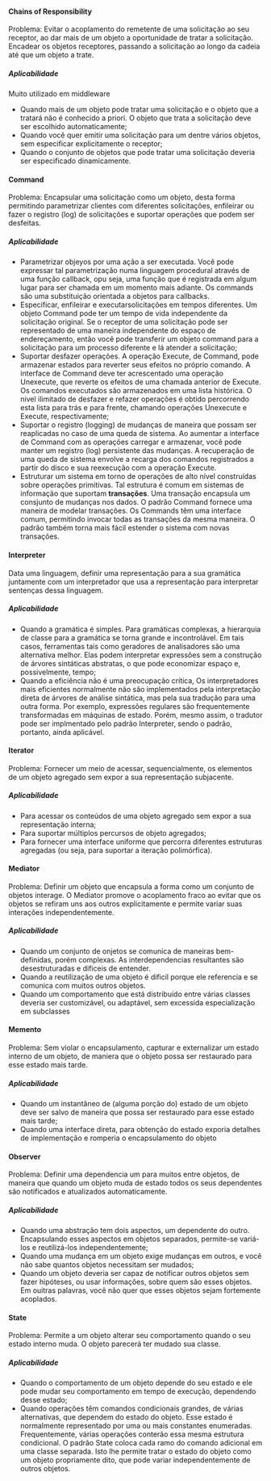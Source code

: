 #### Chains of Responsibility
Problema: Evitar o acoplamento do remetente de uma solicitação ao seu receptor, ao dar mais de um objeto a oportunidade de tratar a solicitação. Encadear os objetos receptores, passando a solicitação ao longo da cadeia até que um objeto a trate.
##### Aplicabilidade
Muito utilizado em middleware
- Quando mais de um objeto pode tratar uma solicitação e o objeto que a tratará não é conhecido a priori. O objeto que trata a solicitação deve ser escolhido automaticamente;
- Quando você quer emitir uma solicitação para um dentre vários objetos, sem especificar explicitamente o receptor;
- Quando o conjunto de objetos que pode tratar uma solicitação deveria ser especificado dinamicamente.

#### Command
Problema: Encapsular uma solicitação como um objeto, desta forma permitindo parametrizar clientes com diferentes solicitações, enfileirar ou fazer o registro (log) de solicitações e suportar operações que podem ser desfeitas.
##### Aplicabilidade
- Parametrizar objeyos por uma ação a ser executada. Você pode expressar tal parametrização numa linguagem procedural através de uma função callback, opu seja, uma função que é registrada em algum lugar para ser chamada em um momento mais adiante. Os commands são uma substituição orientada a objetos para callbacks.
- Especificar, enfileirar e executarsolicitações em tempos diferentes. Um objeto Command pode ter um tempo de vida independente da solicitação original. Se o receptor de uma solicitação pode ser representado de uma maneira independente do espaço de endereçamento, então você pode transferir um objeto command para a solicitação para um processo diferente e lá atender a solicitação;
- Suportar desfazer operações. A operação Execute, de Command, pode armazenar estados para reverter seus efeitos no próprio comando. A interface de Command deve ter acrescentado uma operação Unexecute, que reverte os efeitos de uma chamada anterior de Execute. Os comandos executados são armazenados em uma lista histórica. O nivel ilimitado de desfazer e refazer operações é obtido percorrendo esta lista para trás e para frente, chamando operações Unexecute e Execute, respectivamente;
- Suportar o registro (logging) de mudanças de maneira que possam ser reaplicadas no caso de uma queda de sistema. Ao aumentar a interface de Command com as operações carregar e armazenar, você pode manter um registro (log) persistente das mudanças. A recuperação de uma queda de sistema envolve a recarga dos comandos registrados a partir do disco e sua reexecução com a operação Execute.
- Estruturar um sistema em torno de operações de alto nível construídas sobre operações primitivas. Tal estrutura é comum em sistemas de informação que suportam **transações**. Uma transação encapsula um consjunto de mudanças nos dados. O padrão Command fornece uma maneira de modelar transações. Os Commands têm uma interface comum, permitindo invocar todas as transações da mesma maneira. O padrão também torna mais fácil estender o sistema com novas transações. 

#### Interpreter
Data uma linguagem, definir uma representação para a sua gramática juntamente com um interpretador que usa a representação para interpretar sentenças dessa linguagem.
##### Aplicabilidade
- Quando a gramática é simples. Para gramáticas complexas, a hierarquia de classe para a gramática se torna grande e incontrolável. Em tais casos, ferramentas tais como geradores de analisadores são uma alternativa melhor. Elas podem interpretar expressões sem a construção de árvores sintáticas abstratas, o que pode economizar espaço e, possivelmente, tempo;
- Quando a eficiência não é uma preocupação crítica, Os interpretadores mais eficientes normalmente não são implementados pela interpretação direta de árvores de análise sintática, mas pela sua tradução para uma outra forma. Por exemplo, expressões regulares são frequentemente transformadas em máquinas de estado. Porém, mesmo assim, o tradutor pode ser implmentado pelo padrão Interpreter, sendo o padrão, portanto, ainda aplicável.


#### Iterator
Problema: Fornecer um meio de acessar, sequencialmente, os elementos de um objeto agregado sem expor a sua representação subjacente.
##### Aplicabilidade
- Para acessar os conteúdos de uma objeto agregado sem expor a sua representação interna;
- Para suportar múltiplos percursos de objeto agregados;
- Para fornecer uma interface uniforme que percorra diferentes estruturas agregadas (ou seja, para suportar a iteração polimórfica).

#### Mediator
Problema: Definir um objeto que encapsula a forma como um conjunto de objetos interage. O Mediator promove o acoplamento fraco ao evitar que os objetos se refiram uns aos outros explicitamente e permite variar suas interações independentemente.
##### Aplicabilidade
- Quando um conjunto de onjetos se comunica de maneiras bem-definidas, porém complexas. As interdependencias resultantes são desestruturadas e dificeis de entender.
- Quando a reutilização de uma objeto é dificil porque ele referencia e se comunica com muitos outros objetos.
- Quando um comportamento que está distribuído entre várias classes deveria ser customizável, ou adaptável, sem excessida especialização em subclasses

#### Memento
Problema: Sem violar o encapsulamento, capturar e externalizar um estado interno de um objeto, de maniera que o objeto possa ser restaurado para esse estado mais tarde.
##### Aplicabilidade
- Quando um instantâneo de (alguma porção do) estado de um objeto deve ser salvo de maneira que possa ser restaurado para esse estado mais tarde;
- Quando uma interface direta, para obtenção do estado exporia detalhes de implementação e romperia o encapsulamento do objeto


#### Observer
Problema: Definir uma dependencia um para muitos entre objetos, de maneira que quando um objeto muda de estado todos os seus dependentes são notificados e atualizados automaticamente.
##### Aplicabilidade
- Quando uma abstração tem dois aspectos, um dependente do outro. Encapsulando esses aspectos em objetos separados, permite-se variá-los e reutilizá-los independentemente;
- Quando uma mudança em um objeto exige mudanças em outros, e você não sabe quantos objetos necessitam ser mudados;
- Quando um objeto deveria ser capaz de notificar outros objetos sem fazer hipóteses, ou usar informações, sobre quem são esses objetos. Em ouitras palavras, você não quer que esses objetos sejam fortemente acoplados.

#### State
Problema: Permite a um objeto alterar seu comportamento quando o seu estado interno muda. O objeto parecerá ter mudado sua classe.
##### Aplicabilidade
- Quando o comportamento de um objeto depende do seu estado e ele pode mudar seu comportamento em tempo de execução, dependendo desse estado;
- Quando operações têm comandos condicionais grandes, de várias alternativas, que dependem do estado do objeto. Esse estado é normalmente representado por uma ou mais constantes enumeradas. Frequentemente, várias operações conterão essa mesma estrutura condicional. O padrão State coloca cada ramo do comando adicional em uma classe separada. Isto lhe permite tratar o estado do objeto como um objeto propriamente dito, que pode variar independentemente de outros objetos.
  
